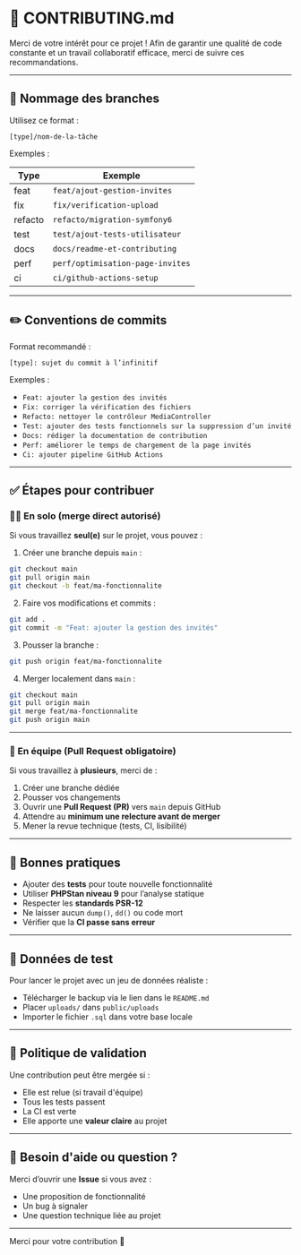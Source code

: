 # 🤝 CONTRIBUTING.md

Merci de votre intérêt pour ce projet ! Afin de garantir une qualité de code constante et un travail collaboratif efficace, merci de suivre ces recommandations.

---

## 🔀 Nommage des branches

Utilisez ce format :

```
[type]/nom-de-la-tâche
```

Exemples :

| Type     | Exemple                           |
|----------|-----------------------------------|
| feat     | `feat/ajout-gestion-invites`      |
| fix      | `fix/verification-upload`         |
| refacto  | `refacto/migration-symfony6`      |
| test     | `test/ajout-tests-utilisateur`    |
| docs     | `docs/readme-et-contributing`     |
| perf     | `perf/optimisation-page-invites`  |
| ci       | `ci/github-actions-setup`         |

---

## ✏️ Conventions de commits

Format recommandé :

```
[type]: sujet du commit à l’infinitif
```

Exemples :

- `Feat: ajouter la gestion des invités`
- `Fix: corriger la vérification des fichiers`
- `Refacto: nettoyer le contrôleur MediaController`
- `Test: ajouter des tests fonctionnels sur la suppression d’un invité`
- `Docs: rédiger la documentation de contribution`
- `Perf: améliorer le temps de chargement de la page invités`
- `Ci: ajouter pipeline GitHub Actions`

---

## ✅ Étapes pour contribuer

### 🧑‍💻 En solo (merge direct autorisé)

Si vous travaillez **seul(e)** sur le projet, vous pouvez :

1. Créer une branche depuis `main` :

```bash
git checkout main
git pull origin main
git checkout -b feat/ma-fonctionnalite
```

2. Faire vos modifications et commits :

```bash
git add .
git commit -m "Feat: ajouter la gestion des invités"
```

3. Pousser la branche :

```bash
git push origin feat/ma-fonctionnalite
```

4. Merger localement dans `main` :

```bash
git checkout main
git pull origin main
git merge feat/ma-fonctionnalite
git push origin main
```

---

### 👥 En équipe (Pull Request obligatoire)

Si vous travaillez à **plusieurs**, merci de :

1. Créer une branche dédiée
2. Pousser vos changements
3. Ouvrir une **Pull Request (PR)** vers `main` depuis GitHub
4. Attendre au **minimum une relecture avant de merger**
5. Mener la revue technique (tests, CI, lisibilité)

---

## 🧪 Bonnes pratiques

- Ajouter des **tests** pour toute nouvelle fonctionnalité
- Utiliser **PHPStan niveau 9** pour l’analyse statique
- Respecter les **standards PSR-12**
- Ne laisser aucun `dump()`, `dd()` ou code mort
- Vérifier que la **CI passe sans erreur**

---

## 💾 Données de test

Pour lancer le projet avec un jeu de données réaliste :

- Télécharger le backup via le lien dans le `README.md`
- Placer `uploads/` dans `public/uploads`
- Importer le fichier `.sql` dans votre base locale

---

## 🚥 Politique de validation

Une contribution peut être mergée si :

- Elle est relue (si travail d'équipe)
- Tous les tests passent
- La CI est verte
- Elle apporte une **valeur claire** au projet

---

## 💬 Besoin d'aide ou question ?

Merci d’ouvrir une **Issue** si vous avez :

- Une proposition de fonctionnalité
- Un bug à signaler
- Une question technique liée au projet

---

Merci pour votre contribution 🙌
